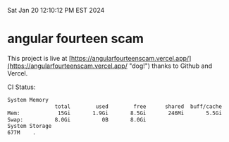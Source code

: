Sat Jan 20 12:10:12 PM EST 2024

# angular fourteen scam


This project is live at [https://angularfourteenscam.vercel.app/](https://angularfourteenscam.vercel.app/ "dog!") thanks to Github and Vercel.

CI Status: 

```bash
System Memory
               total        used        free      shared  buff/cache   available
Mem:            15Gi       1.9Gi       8.5Gi       246Mi       5.5Gi        13Gi
Swap:          8.0Gi          0B       8.0Gi
System Storage
677M	.
```
```bash
